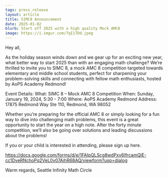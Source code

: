 ```yaml
---
tags: press_release
layout: article
title: SIMC8 Announcement
date: 2025-01-02
blurb: Start off 2025 with a high quality Mock AMC8
image: https://i.imgur.com/7qI17Dd.jpeg
---
```

Hey all,

As the holiday season winds down and we gear up for an exciting new year, what better way to start 2025 than with an engaging math challenge? We’re thrilled to invite you to SIMC 8, a mock AMC 8 competition targeted towards elementary and middle school students, perfect for sharpening your problem-solving skills and connecting with fellow math enthusiasts, hosted by AoPS Academy Redmond!

Event Details:
    What: SIMC 8 – Mock AMC 8 Competition
    When: Sunday, January 19, 2024, 5:30 - 7:00
    Where: AoPS Academy Redmond
    Address: 17875 Redmond Way Ste 110, Redmond, WA 98052

Whether you’re preparing for the official AMC 8 or simply looking for a fun way to dive into challenging math problems, this event is a great opportunity to start the year on a high note. After the forty minute competition, we’ll also be going over solutions and leading discussions about the problems!

If you or your child is interested in attending, please sign up here.

https://docs.google.com/forms/d/e/1FAIpQLScg8wdPxv6lfrcamQlE-cc1DveRNchoPq2VeL0v07AihR68AQ/viewform?usp=dialog

Warm regards,
Seattle Infinity Math Circle
